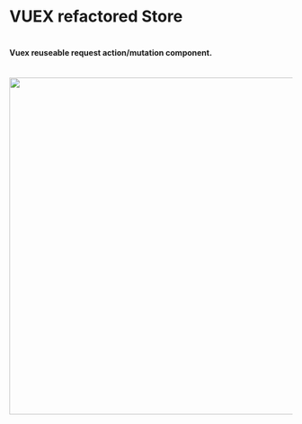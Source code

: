 # VUEX refactored Store

#

#### Vuex reuseable request action/mutation component.

<br>

<img src="https://vuex.vuejs.org/vuex.png" width="600px">
